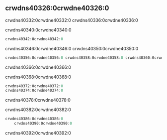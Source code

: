 ## crwdns40326:0crwdne40326:0

crwdns40332:0crwdne40332:0 crwdns40336:0crwdne40336:0

crwdns40340:0crwdne40340:0

```rust
crwdns40342:0crwdne40342:0
```

crwdns40346:0crwdne40346:0 crwdns40350:0crwdne40350:0

```rust
crwdns40356:0crwdne40356:0 crwdns40358:0crwdne40358:0 crwdns40360:0crwdne40360:0
```

crwdns40366:0crwdne40366:0

<span class="filename">crwdns40368:0crwdne40368:0</span>

```rust
crwdns40372:0crwdne40372:0
crwdns40374:0crwdne40374:0
```

crwdns40378:0crwdne40378:0

<span class="filename">crwdns40382:0crwdne40382:0</span>

```rust
crwdns40386:0crwdne40386:0
    crwdns40390:0crwdne40390:0
```

crwdns40392:0crwdne40392:0